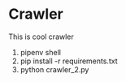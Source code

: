 # Crawler
This is cool crawler 

1. pipenv shell
2. pip install -r requirements.txt
3. python crawler_2.py
